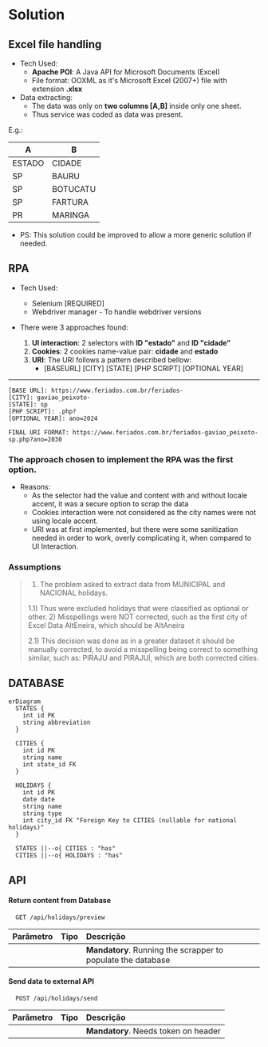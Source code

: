 # Solution

## Excel file handling
- Tech Used:
  - <strong>Apache POI</strong>: A Java API for Microsoft Documents (Excel)
  - File format: OOXML as it's Microsoft Excel (2007+) file with extension <strong>.xlsx</strong>
- Data extracting:
    - The data was only on <strong>two columns [A,B]</strong> inside only one sheet.
    - Thus service was coded as data was present.

E.g.:

|   A    |     B    |
|--------|----------|
| ESTADO | CIDADE   |
| SP     | BAURU    |
| SP     | BOTUCATU |
| SP     | FARTURA  |
| PR     | MARINGA  |

- PS: This solution could be improved to allow a more generic solution if needed.

## RPA
- Tech Used:
  - Selenium [REQUIRED]
  - Webdriver manager - To handle webdriver versions

- There were 3 approaches found:
  1. <strong>UI interaction</strong>: 2 selectors with <strong>ID "estado"</strong> and <strong>ID "cidade"</strong>
  2. <strong>Cookies</strong>: 2 cookies name-value pair: <strong>cidade</strong> and <strong>estado</strong>
  3. <strong>URI</strong>: The URI follows a pattern described bellow:
     - [BASEURL] [CITY] [STATE] [PHP SCRIPT] [OPTIONAL YEAR]
---
    [BASE URL]: https://www.feriados.com.br/feriados-
    [CITY]: gaviao_peixoto-
    [STATE]: sp
    [PHP SCRIPT]: .php?
    [OPTIONAL YEAR]: ano=2024

    FINAL URI FORMAT: https://www.feriados.com.br/feriados-gaviao_peixoto-sp.php?ano=2030

### The approach chosen to implement the RPA was the first option.
- Reasons:
  - As the selector had the value and content with and without locale accent, it was a secure option to scrap the data
  - Cookies interaction were not considered as the city names were not using locale accent.
  - URI was at first implemented, but there were some sanitization needed in order to work, overly complicating it, when compared to UI Interaction.

### Assumptions
> 1) The problem asked to extract data from MUNICIPAL and NACIONAL holidays. 
>
>   1.1) Thus were excluded holidays that were classified as optional or other.
> 2) Misspellings were NOT corrected, such as the first city of Excel Data AltEneira, which should be AltAneira
>
>   2.1) This decision was done as in a greater dataset it should be manually corrected, to avoid a misspelling being correct to something similar, such as: PIRAJU and PIRAJUÍ, which are both corrected cities.


## DATABASE

```mermaid
erDiagram
  STATES {
    int id PK
    string abbreviation
  }

  CITIES {
    int id PK
    string name
    int state_id FK
  }

  HOLIDAYS {
    int id PK
    date date
    string name
    string type
    int city_id FK "Foreign Key to CITIES (nullable for national holidays)"
  }

  STATES ||--o{ CITIES : "has"
  CITIES ||--o{ HOLIDAYS : "has"
```

## API

#### Return content from Database

```http
  GET /api/holidays/preview
```

| Parâmetro   | Tipo       | Descrição                           |
| :---------- | :--------- | :---------------------------------- |
|  |  | **Mandatory**. Running the scrapper to populate the database |

#### Send data to external API

```http
  POST /api/holidays/send
```

| Parâmetro   | Tipo       | Descrição                                   |
| :---------- | :--------- | :------------------------------------------ |
|       |  | **Mandatory**. Needs token on header |

